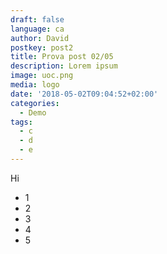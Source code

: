 ```yaml
---
draft: false
language: ca
author: David
postkey: post2
title: Prova post 02/05
description: Lorem ipsum
image: uoc.png
media: logo
date: '2018-05-02T09:04:52+02:00'
categories:
  - Demo
tags:
  - c
  - d
  - e
---
```

Hi

* 1
* 2
* 3
* 4
* 5
